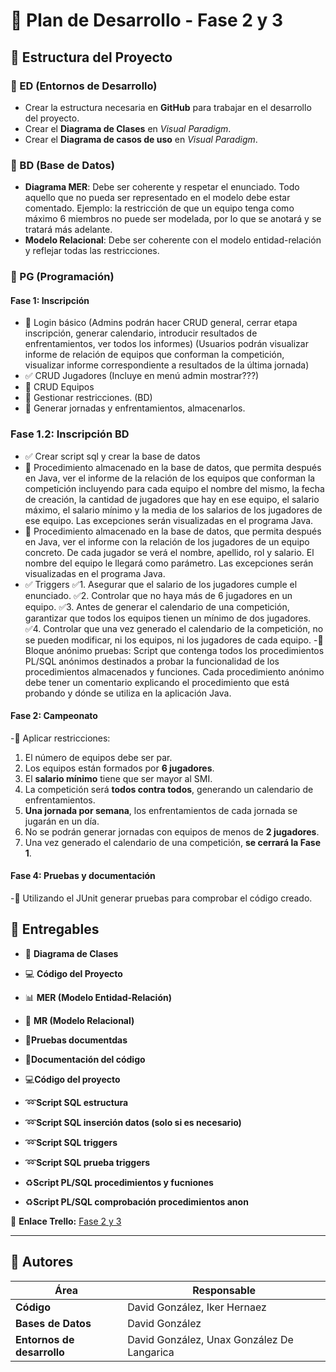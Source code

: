 # 📌 Plan de Desarrollo - Fase 2 y 3

## 📂 Estructura del Proyecto

### 🔹 ED (Entornos de Desarrollo)
- Crear la estructura necesaria en **GitHub** para trabajar en el desarrollo del proyecto.
- Crear el **Diagrama de Clases** en *Visual Paradigm*.
- Crear el **Diagrama de casos de uso** en *Visual Paradigm*.

### 🔹 BD (Base de Datos)
- **Diagrama MER**: Debe ser coherente y respetar el enunciado. Todo aquello que no pueda ser representado en el modelo debe estar comentado. Ejemplo: la restricción de que un equipo tenga como máximo 6 miembros no puede ser modelada, por lo que se anotará y se tratará más adelante.
- **Modelo Relacional**: Debe ser coherente con el modelo entidad-relación y reflejar todas las restricciones.

### 🔹 PG (Programación)
#### **Fase 1: Inscripción**
- 🔄 Login básico (Admins podrán hacer CRUD general, cerrar etapa inscripción, generar calendario, introducir resultados de enfrentamientos, ver todos los informes) (Usuarios podrán visualizar informe de relación de equipos que conforman la competición, visualizar informe correspondiente a resultados de la última jornada)
- ✅ CRUD Jugadores (Incluye en menú admin mostrar???)
- 🔄 CRUD Equipos
- 🔄 Gestionar restricciones. (BD)
- 🔄 Generar jornadas y enfrentamientos, almacenarlos.

### **Fase 1.2: Inscripción BD**

- ✅ Crear script sql y crear la base de datos
- 🔄 Procedimiento almacenado en la base de datos, que permita después en Java, ver el
informe de la relación de los equipos que conforman la competición incluyendo para
cada equipo el nombre del mismo, la fecha de creación, la cantidad de jugadores que
hay en ese equipo, el salario máximo, el salario mínimo y la media de los salarios de los
jugadores de ese equipo. Las excepciones serán visualizadas en el programa Java.
- 🔄 Procedimiento almacenado en la base de datos, que permita después en Java, ver el
informe con la relación de los jugadores de un equipo concreto. De cada jugador se
verá el nombre, apellido, rol y salario. El nombre del equipo le llegará como
parámetro. Las excepciones serán visualizadas en el programa Java.
- ✅ Triggers
✅1. Asegurar que el salario de los jugadores cumple el enunciado.
✅2. Controlar que no haya más de 6 jugadores en un equipo.
✅3. Antes de generar el calendario de una competición, garantizar que todos los
      equipos tienen un mínimo de dos jugadores.
✅4. Controlar que una vez generado el calendario de la competición, no se pueden
    modificar, ni los equipos, ni los jugadores de cada equipo.
-🔄 Bloque anónimo pruebas: Script que contenga todos los procedimientos PL/SQL anónimos
destinados a probar la funcionalidad de los procedimientos almacenados y
funciones. Cada procedimiento anónimo debe tener un comentario explicando el
procedimiento que está probando y dónde se utiliza en la aplicación Java.


#### **Fase 2: Campeonato**
-🔄 Aplicar restricciones:
  1. El número de equipos debe ser par.
  2. Los equipos están formados por **6 jugadores**.
  3. El **salario mínimo** tiene que ser mayor al SMI.
  4. La competición será **todos contra todos**, generando un calendario de enfrentamientos.
  5. **Una jornada por semana**, los enfrentamientos de cada jornada se jugarán en un día.
  6. No se podrán generar jornadas con equipos de menos de **2 jugadores**.
  7. Una vez generado el calendario de una competición, **se cerrará la Fase 1**.

#### **Fase 4: Pruebas y documentación**
-🔄 Utilizando el JUnit generar pruebas para comprobar el código creado.

## 📌 Entregables
- 📜 **Diagrama de Clases**
- 💻 **Código del Proyecto**
- 📊 **MER (Modelo Entidad-Relación)**
- 🔗 **MR (Modelo Relacional)**

- 🧾**Pruebas documentdas**
- 📃**Documentación del código**
- 💻**Código del proyecto**
- ➿**Script SQL estructura**
- ➿**Script SQL inserción datos (solo si es necesario)**
- ➿**Script SQL triggers**
- ➿**Script SQL prueba triggers**
- ♻️**Script PL/SQL procedimientos y fucniones**
- ♻️**Script PL/SQL comprobación procedimientos anon**


🔗 **Enlace Trello:** [Fase 2 y 3](https://trello.com/invite/b/67a5fdba23077d7eb9092b51/ATTI11bc185a410123f4e961ff19b7b7448bE6422D45/fase-2)

---

## 👥 Autores

| Área | Responsable |
|-------|-----------------------------|
| **Código** | David González, Iker Hernaez |
| **Bases de Datos** | David González |
| **Entornos de desarrollo** | David González, Unax González De Langarica |

